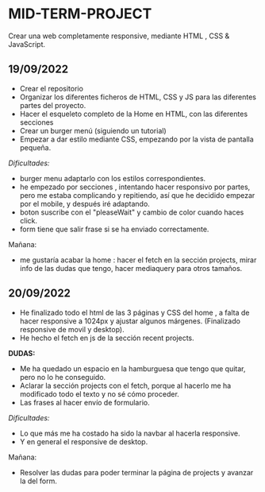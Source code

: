 # MID-TERM-PROJECT

Crear una web completamente responsive, mediante HTML , CSS & JavaScript.

## 19/09/2022

- Crear el repositorio
- Organizar los diferentes ficheros de HTML, CSS y JS para las diferentes partes del proyecto.
- Hacer el esqueleto completo de la Home en HTML, con las diferentes secciones
- Crear un burger menú (siguiendo un tutorial)
- Empezar a dar estilo mediante CSS, empezando por la vista de pantalla pequeña.

_Dificultades:_

- burger menu adaptarlo con los estilos correspondientes.
- he empezado por secciones , intentando hacer responsivo por partes, pero me estaba complicando y repitiendo, así que he decidido empezar por el mobile, y después iré adaptando.
- boton suscribe con el "pleaseWait" y cambio de color cuando haces click.
- form tiene que salir frase si se ha enviado correctamente.

Mañana:

- me gustaría acabar la home : hacer el fetch en la sección projects, mirar info de las dudas que tengo, hacer mediaquery para otros tamaños.

## 20/09/2022

- He finalizado todo el html de las 3 páginas y CSS del home , a falta de hacer responsive a 1024px y ajustar algunos márgenes. (Finalizado responsive de movil y desktop).
- He hecho el fetch en js de la sección recent projects.

**DUDAS:**

- Me ha quedado un espacio en la hamburguesa que tengo que quitar, pero no lo he conseguido.
- Aclarar la sección projects con el fetch, porque al hacerlo me ha modificado todo el texto y no sé cómo proceder.
- Las frases al hacer envío de formulario.

_Dificultades:_

- Lo que más me ha costado ha sido la navbar al hacerla responsive.
- Y en general el responsive de desktop.

Mañana:

- Resolver las dudas para poder terminar la página de projects y avanzar la del form.
